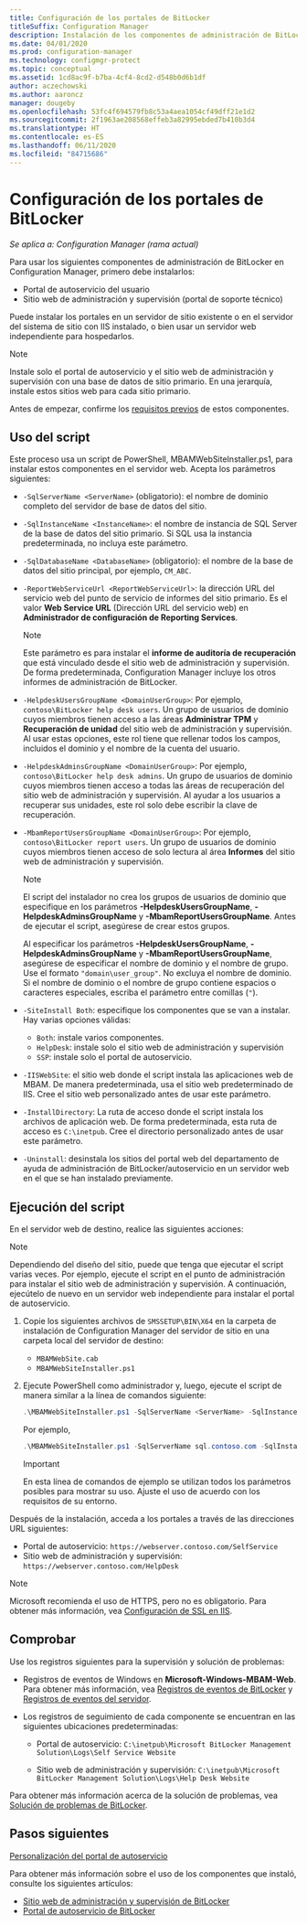 ```yaml
---
title: Configuración de los portales de BitLocker
titleSuffix: Configuration Manager
description: Instalación de los componentes de administración de BitLocker para el portal de autoservicio y el sitio web de administración y supervisión
ms.date: 04/01/2020
ms.prod: configuration-manager
ms.technology: configmgr-protect
ms.topic: conceptual
ms.assetid: 1cd8ac9f-b7ba-4cf4-8cd2-d548b0d6b1df
author: aczechowski
ms.author: aaroncz
manager: dougeby
ms.openlocfilehash: 53fc4f694579fb8c53a4aea1054cf49dff21e1d2
ms.sourcegitcommit: 2f1963ae208568effeb3a82995ebded7b410b3d4
ms.translationtype: HT
ms.contentlocale: es-ES
ms.lasthandoff: 06/11/2020
ms.locfileid: "84715686"
---
```

# <a name="set-up-bitlocker-portals"></a>Configuración de los portales de BitLocker

*Se aplica a: Configuration Manager (rama actual)*

<!--3601034-->

Para usar los siguientes componentes de administración de BitLocker en Configuration Manager, primero debe instalarlos:

- Portal de autoservicio del usuario
- Sitio web de administración y supervisión (portal de soporte técnico)

Puede instalar los portales en un servidor de sitio existente o en el servidor del sistema de sitio con IIS instalado, o bien usar un servidor web independiente para hospedarlos.

> [!NOTE]
> Instale solo el portal de autoservicio y el sitio web de administración y supervisión con una base de datos de sitio primario. En una jerarquía, instale estos sitios web para cada sitio primario.

Antes de empezar, confirme los [requisitos previos](../../plan-design/bitlocker-management.md#prerequisites) de estos componentes.

## <a name="script-usage"></a>Uso del script

Este proceso usa un script de PowerShell, MBAMWebSiteInstaller.ps1, para instalar estos componentes en el servidor web. Acepta los parámetros siguientes:

- `-SqlServerName <ServerName>` (obligatorio): el nombre de dominio completo del servidor de base de datos del sitio.

- `-SqlInstanceName <InstanceName>`: el nombre de instancia de SQL Server de la base de datos del sitio primario. Si SQL usa la instancia predeterminada, no incluya este parámetro.

- `-SqlDatabaseName <DatabaseName>` (obligatorio): el nombre de la base de datos del sitio principal, por ejemplo, `CM_ABC`.

- `-ReportWebServiceUrl <ReportWebServiceUrl>`: la dirección URL del servicio web del punto de servicio de informes del sitio primario. Es el valor **Web Service URL** (Dirección URL del servicio web) en **Administrador de configuración de Reporting Services**.

    > [!NOTE]
    > Este parámetro es para instalar el **informe de auditoría de recuperación** que está vinculado desde el sitio web de administración y supervisión. De forma predeterminada, Configuration Manager incluye los otros informes de administración de BitLocker.

- `-HelpdeskUsersGroupName <DomainUserGroup>`: Por ejemplo, `contoso\BitLocker help desk users`. Un grupo de usuarios de dominio cuyos miembros tienen acceso a las áreas **Administrar TPM** y **Recuperación de unidad** del sitio web de administración y supervisión. Al usar estas opciones, este rol tiene que rellenar todos los campos, incluidos el dominio y el nombre de la cuenta del usuario.

- `-HelpdeskAdminsGroupName <DomainUserGroup>`: Por ejemplo, `contoso\BitLocker help desk admins`. Un grupo de usuarios de dominio cuyos miembros tienen acceso a todas las áreas de recuperación del sitio web de administración y supervisión. Al ayudar a los usuarios a recuperar sus unidades, este rol solo debe escribir la clave de recuperación.

- `-MbamReportUsersGroupName <DomainUserGroup>`: Por ejemplo, `contoso\BitLocker report users`. Un grupo de usuarios de dominio cuyos miembros tienen acceso de solo lectura al área **Informes** del sitio web de administración y supervisión.

    > [!NOTE]
    > El script del instalador no crea los grupos de usuarios de dominio que especifique en los parámetros **-HelpdeskUsersGroupName**, **-HelpdeskAdminsGroupName** y **-MbamReportUsersGroupName**. Antes de ejecutar el script, asegúrese de crear estos grupos.
    >
    > Al especificar los parámetros **-HelpdeskUsersGroupName**, **-HelpdeskAdminsGroupName** y **-MbamReportUsersGroupName**, asegúrese de especificar el nombre de dominio y el nombre de grupo. Use el formato `"domain\user_group"`. No excluya el nombre de dominio. Si el nombre de dominio o el nombre de grupo contiene espacios o caracteres especiales, escriba el parámetro entre comillas (`"`).

- `-SiteInstall Both`: especifique los componentes que se van a instalar. Hay varias opciones válidas:
  - `Both`: instale varios componentes.
  - `HelpDesk`: instale solo el sitio web de administración y supervisión
  - `SSP`: instale solo el portal de autoservicio.

- `-IISWebSite`: el sitio web donde el script instala las aplicaciones web de MBAM. De manera predeterminada, usa el sitio web predeterminado de IIS. Cree el sitio web personalizado antes de usar este parámetro.

- `-InstallDirectory`: La ruta de acceso donde el script instala los archivos de aplicación web. De forma predeterminada, esta ruta de acceso es `C:\inetpub`. Cree el directorio personalizado antes de usar este parámetro.

- `-Uninstall`: desinstala los sitios del portal web del departamento de ayuda de administración de BitLocker/autoservicio en un servidor web en el que se han instalado previamente.


## <a name="run-the-script"></a>Ejecución del script

En el servidor web de destino, realice las siguientes acciones:

> [!NOTE]
> Dependiendo del diseño del sitio, puede que tenga que ejecutar el script varias veces. Por ejemplo, ejecute el script en el punto de administración para instalar el sitio web de administración y supervisión. A continuación, ejecútelo de nuevo en un servidor web independiente para instalar el portal de autoservicio.

1. Copie los siguientes archivos de `SMSSETUP\BIN\X64` en la carpeta de instalación de Configuration Manager del servidor de sitio en una carpeta local del servidor de destino:

    - `MBAMWebSite.cab`
    - `MBAMWebSiteInstaller.ps1`

1. Ejecute PowerShell como administrador y, luego, ejecute el script de manera similar a la línea de comandos siguiente:

    ``` PowerShell
    .\MBAMWebSiteInstaller.ps1 -SqlServerName <ServerName> -SqlInstanceName <InstanceName> -SqlDatabaseName <DatabaseName> -ReportWebServiceUrl <ReportWebServiceUrl> -HelpdeskUsersGroupName <DomainUserGroup> -HelpdeskAdminsGroupName <DomainUserGroup> -MbamReportUsersGroupName <DomainUserGroup> -SiteInstall Both
    ```

    Por ejemplo,

    ``` PowerShell
    .\MBAMWebSiteInstaller.ps1 -SqlServerName sql.contoso.com -SqlInstanceName instance1 -SqlDatabaseName CM_ABC -ReportWebServiceUrl https://rsp.contoso.com/ReportServer -HelpdeskUsersGroupName "contoso\BitLocker help desk users" -HelpdeskAdminsGroupName "contoso\BitLocker help desk admins" -MbamReportUsersGroupName "contoso\BitLocker report users" -SiteInstall Both
    ```

    > [!IMPORTANT]
    > En esta línea de comandos de ejemplo se utilizan todos los parámetros posibles para mostrar su uso. Ajuste el uso de acuerdo con los requisitos de su entorno.

Después de la instalación, acceda a los portales a través de las direcciones URL siguientes:

- Portal de autoservicio: `https://webserver.contoso.com/SelfService`
- Sitio web de administración y supervisión: `https://webserver.contoso.com/HelpDesk`

> [!NOTE]
> Microsoft recomienda el uso de HTTPS, pero no es obligatorio. Para obtener más información, vea [Configuración de SSL en IIS](https://docs.microsoft.com/iis/manage/configuring-security/how-to-set-up-ssl-on-iis).

## <a name="verify"></a>Comprobar

Use los registros siguientes para la supervisión y solución de problemas:

- Registros de eventos de Windows en **Microsoft-Windows-MBAM-Web**. Para obtener más información, vea [Registros de eventos de BitLocker](../../tech-ref/bitlocker/about-event-logs.md) y [Registros de eventos del servidor](../../tech-ref/bitlocker/server-event-logs.md).

- Los registros de seguimiento de cada componente se encuentran en las siguientes ubicaciones predeterminadas:

  - Portal de autoservicio: `C:\inetpub\Microsoft BitLocker Management Solution\Logs\Self Service Website`

  - Sitio web de administración y supervisión: `C:\inetpub\Microsoft BitLocker Management Solution\Logs\Help Desk Website`

Para obtener más información acerca de la solución de problemas, vea [Solución de problemas de BitLocker](../../tech-ref/bitlocker/troubleshoot.md).

## <a name="next-steps"></a>Pasos siguientes

[Personalización del portal de autoservicio](customize-self-service-portal.md)

Para obtener más información sobre el uso de los componentes que instaló, consulte los siguientes artículos:

- [Sitio web de administración y supervisión de BitLocker](helpdesk-portal.md)
- [Portal de autoservicio de BitLocker](self-service-portal.md)
